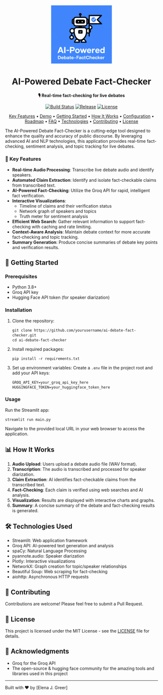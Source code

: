 <p align="center">
  <img src="logo.png" alt="AI-Powered Debate Fact-Checker Logo" width="200"/>
</p>
<h1 align="center">AI-Powered Debate Fact-Checker</h1>
<p align="center">
  <strong>🎙️ Real-time fact-checking for live debates</strong>
</p>
<p align="center">
  <a href="https://github.com/yourusername/ai-debate-fact-checker/actions"><img src="https://img.shields.io/github/workflow/status/yourusername/ai-debate-fact-checker/CI" alt="Build Status"></a>
  <a href="https://github.com/yourusername/ai-debate-fact-checker/releases"><img src="https://img.shields.io/github/v/release/yourusername/ai-debate-fact-checker.svg" alt="Release"></a>
  <a href="https://github.com/yourusername/ai-debate-fact-checker/blob/main/LICENSE"><img src="https://img.shields.io/badge/License-MIT-blue.svg" alt="License"></a>
</p>
<p align="center">
  <a href="#key-features">Key Features</a> •
  <a href="#demo">Demo</a> •
  <a href="#getting-started">Getting Started</a> •
  <a href="#how-it-works">How It Works</a> •
  <a href="#configuration">Configuration</a> •
  <a href="#roadmap">Roadmap</a> •
  <a href="#faq">FAQ</a> •
  <a href="#technologies-used">Technologies</a> •
  <a href="#contributing">Contributing</a> •
  <a href="#license">License</a>
</p>

The AI-Powered Debate Fact-Checker is a cutting-edge tool designed to enhance the quality and accuracy of public discourse. By leveraging advanced AI and NLP technologies, this application provides real-time fact-checking, sentiment analysis, and topic tracking for live debates.

### 🌟 Key Features

- **Real-time Audio Processing**: Transcribe live debate audio and identify speakers.
- **Automated Claim Extraction**: Identify and isolate fact-checkable claims from transcribed text.
- **AI-Powered Fact-Checking**: Utilize the Groq API for rapid, intelligent fact verification.
- **Interactive Visualizations**: 
  - Timeline of claims and their verification status
  - Network graph of speakers and topics
  - Truth meter for sentiment analysis
- **Efficient Web Search**: Gather relevant information to support fact-checking with caching and rate limiting.
- **Context-Aware Analysis**: Maintain debate context for more accurate fact-checking and topic tracking.
- **Summary Generation**: Produce concise summaries of debate key points and verification results.

## 🚀 Getting Started

### Prerequisites

- Python 3.8+
- Groq API key
- Hugging Face API token (for speaker diarization)

### Installation

1. Clone the repository:
   ```
   git clone https://github.com/yourusername/ai-debate-fact-checker.git
   cd ai-debate-fact-checker
   ```

2. Install required packages:
   ```
   pip install -r requirements.txt
   ```

3. Set up environment variables:
   Create a `.env` file in the project root and add your API keys:
   ```
   GROQ_API_KEY=your_groq_api_key_here
   HUGGINGFACE_TOKEN=your_huggingface_token_here
   ```

### Usage

Run the Streamlit app:
```
streamlit run main.py
```

Navigate to the provided local URL in your web browser to access the application.

## 📊 How It Works

1. **Audio Upload**: Users upload a debate audio file (WAV format).
2. **Transcription**: The audio is transcribed and processed for speaker diarization.
3. **Claim Extraction**: AI identifies fact-checkable claims from the transcribed text.
4. **Fact-Checking**: Each claim is verified using web searches and AI analysis.
5. **Visualization**: Results are displayed with interactive charts and graphs.
6. **Summary**: A concise summary of the debate and fact-checking results is generated.

## 🛠️ Technologies Used

- Streamlit: Web application framework
- Groq API: AI-powered text generation and analysis
- spaCy: Natural Language Processing
- pyannote.audio: Speaker diarization
- Plotly: Interactive visualizations
- NetworkX: Graph creation for topic/speaker relationships
- Beautiful Soup: Web scraping for fact-checking
- aiohttp: Asynchronous HTTP requests

## 🤝 Contributing

Contributions are welcome! Please feel free to submit a Pull Request.

## 📄 License

This project is licensed under the MIT License - see the [LICENSE](LICENSE) file for details.

## 🙏 Acknowledgments

- Groq for the Groq API
- The open-source & hugging face community for the amazing tools and libraries used in this project

---

Built with ❤️ by [Elena J. Greer]
